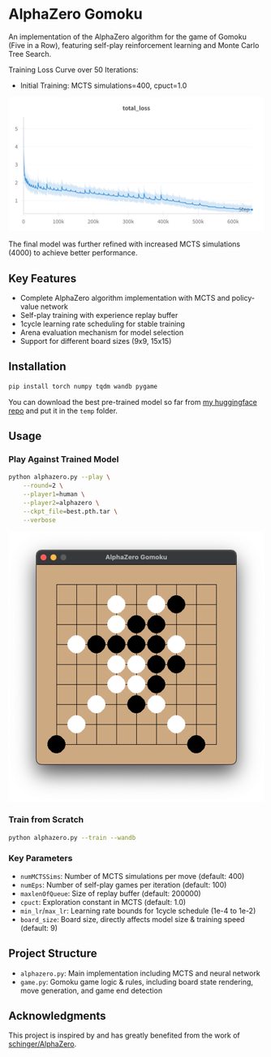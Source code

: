 # AlphaZero Gomoku

An implementation of the AlphaZero algorithm for the game of Gomoku (Five in a Row), featuring self-play reinforcement learning and Monte Carlo Tree Search.

Training Loss Curve over 50 Iterations:
- Initial Training: MCTS simulations=400, cpuct=1.0

![loss_curve](assets/total_loss.png)

The final model was further refined with increased MCTS simulations (4000) to achieve better performance.

## Key Features
- Complete AlphaZero algorithm implementation with MCTS and policy-value network
- Self-play training with experience replay buffer
- 1cycle learning rate scheduling for stable training
- Arena evaluation mechanism for model selection
- Support for different board sizes (9x9, 15x15)

## Installation

```bash
pip install torch numpy tqdm wandb pygame
```
You can download the best pre-trained model so far from [my huggingface repo](https://huggingface.co/Nagi-ovo/alphazero-gomoku) and put it in the `temp` folder.
## Usage

### Play Against Trained Model
```bash
python alphazero.py --play \
    --round=2 \
    --player1=human \
    --player2=alphazero \
    --ckpt_file=best.pth.tar \
    --verbose
```
![demo](assets/demo.png)


### Train from Scratch
```bash
python alphazero.py --train --wandb
```

### Key Parameters
- `numMCTSSims`: Number of MCTS simulations per move (default: 400)
- `numEps`: Number of self-play games per iteration (default: 100)
- `maxlenOfQueue`: Size of replay buffer (default: 200000)
- `cpuct`: Exploration constant in MCTS (default: 1.0)
- `min_lr`/`max_lr`: Learning rate bounds for 1cycle schedule (1e-4 to 1e-2)
- `board_size`: Board size, directly affects model size & training speed (default: 9)

## Project Structure
- `alphazero.py`: Main implementation including MCTS and neural network
- `game.py`: Gomoku game logic & rules, including board state rendering, move generation, and game end detection

## Acknowledgments
This project is inspired by and has greatly benefited from the work of [schinger/AlphaZero](https://github.com/schinger/AlphaZero).

